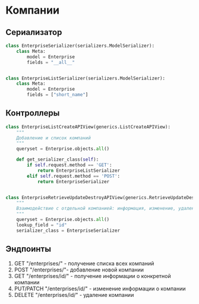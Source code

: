 # Компании

## Сериализатор
```python
class EnterpriseSerializer(serializers.ModelSerializer):
    class Meta:
        model = Enterprise
        fields = "__all__"


class EnterpriseListSerializer(serializers.ModelSerializer):
    class Meta:
        model = Enterprise
        fields = ["short_name"]
```

## Контроллеры
```python
class EnterpriseListCreateAPIView(generics.ListCreateAPIView):
    """
    Добавление и список компаний
    """
    queryset = Enterprise.objects.all()

    def get_serializer_class(self):
        if self.request.method == 'GET':
            return EnterpriseListSerializer
        elif self.request.method == 'POST':
            return EnterpriseSerializer


class EnterpriseRetrieveUpdateDestroyAPIView(generics.RetrieveUpdateDestroyAPIView):
    """
    Взаимодействие с отдельной компанией: информация, изменение, удаление
    """
    queryset = Enterprise.objects.all()
    lookup_field = "id"
    serializer_class = EnterpriseSerializer
```

## Эндпоинты
1. GET "/enterprises/" - получение списка всех компаний
2. POST "/enterprises/"- добавление новой компании
3. GET "/enterprises/id/" - получение информации о конкретной компании
4. PUT/PATCH "/enterprises/id/" - изменение информации о компании
5. DELETE "/enterprises/id/" - удаление компании
